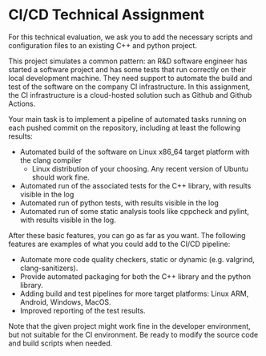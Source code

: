 # CI/CD Technical Assignment

For this technical evaluation, we ask you to add the necessary scripts and configuration 
files to an existing C++ and python project. 

This project simulates a common pattern: an R&D software engineer has started a software 
project and has some tests that run correctly on their local development machine. 
They need support to automate the build and test of the software on the company CI 
infrastructure. 
In this assignment, the CI infrastructure is a cloud-hosted solution such as Github 
and Github Actions. 

Your main task is to implement a pipeline of automated tasks running on each 
pushed commit on the repository, including at least the following results:  

- Automated build of the software on Linux x86_64 target platform with the clang compiler 
  - Linux distribution of your choosing. Any recent version of Ubuntu should work fine. 
- Automated run of the associated tests for the C++ library, with results visible in the log 
- Automated run of python tests, with results visible in the log 
- Automated run of some static analysis tools like cppcheck and pylint, with results 
  visible in the log. 

After these basic features, you can go as far as you want. The following features are 
examples of what you could add to the CI/CD pipeline: 

- Automate more code quality checkers, static or dynamic (e.g. valgrind, clang-sanitizers). 
- Provide automated packaging for both the C++ library and the python library. 
- Adding build and test pipelines for more target platforms: Linux ARM, Android, Windows, MacOS. 
- Improved reporting of the test results. 

Note that the given project might work fine in the developer environment, but not 
suitable for the CI environment. 
Be ready to modify the source code and build scripts when needed. 

